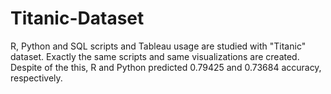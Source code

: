 # Titanic-Dataset
R, Python and SQL scripts and Tableau usage are studied with "Titanic" dataset. Exactly the same scripts and same visualizations are created. Despite of the this, R and Python predicted 0.79425 and 0.73684 accuracy, respectively.

